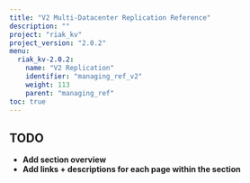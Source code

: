 ```yaml
---
title: "V2 Multi-Datacenter Replication Reference"
description: ""
project: "riak_kv"
project_version: "2.0.2"
menu:
  riak_kv-2.0.2:
    name: "V2 Replication"
    identifier: "managing_ref_v2"
    weight: 113
    parent: "managing_ref"
toc: true
---
```


## TODO

- **Add section overview**
- **Add links + descriptions for each page within the section**
